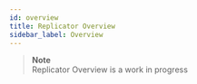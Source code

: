 ```yaml
---
id: overview
title: Replicator Overview
sidebar_label: Overview
---
```

>**Note**\
Replicator Overview is a work in progress